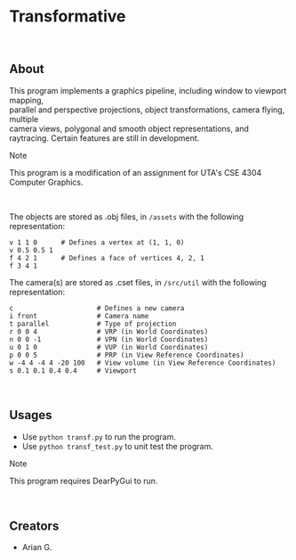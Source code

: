 # Transformative

<br>

## About
This program implements a graphics pipeline, including window to viewport mapping, <br>
parallel and perspective projections, object transformations, camera flying, multiple <br> 
camera views, polygonal and smooth object representations, and raytracing. Certain features are still in development.
> [!NOTE]
> This program is a modification of an assignment for UTA's CSE 4304 Computer Graphics.

<br>

The objects are stored as .obj files, in `/assets` with the following representation:
```
v 1 1 0      # Defines a vertex at (1, 1, 0)
v 0.5 0.5 1
f 4 2 1      # Defines a face of vertices 4, 2, 1
f 3 4 1
```
The camera(s) are stored as .cset files, in `/src/util` with the following representation:
```
c                     # Defines a new camera
i front               # Camera name
t parallel            # Type of projection
r 0 0 4               # VRP (in World Coordinates)
n 0 0 -1              # VPN (in World Coordinates)
u 0 1 0               # VUP (in World Coordinates)
p 0 0 5               # PRP (in View Reference Coordinates)
w -4 4 -4 4 -20 100   # View volume (in View Reference Coordinates)
s 0.1 0.1 0.4 0.4     # Viewport
```
<br>

## Usages
- Use `python transf.py` to run the program.
- Use `python transf_test.py` to unit test the program.
> [!NOTE]
> This program requires DearPyGui to run.

<br>

## Creators
- Arian G.
